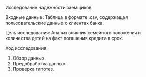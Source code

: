 Исследование надежности заемщиков

Входные данные:
Таблица в формате .csv, содержащая пользовательские данные о клиентах банка.

Цель исследования:
Анализ влияния семейного положения и количества детей на факт погашения кредита в срок.

Ход исследования:
1. Обзор данных.
2. Предобработка данных.
3. Проверка гипотез.
